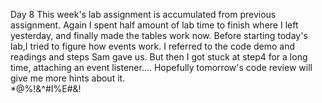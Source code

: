 Day 8
This week's lab assignment is accumulated from previous assignment. Again I spent half amount of lab time to finish where I left yesterday, and finally made the tables work now. Before starting today's lab,I tried to figure how events work. I referred to the code demo and readings and steps Sam gave us. But then I got stuck at step4 for a long time, attaching an event listener....
Hopefully tomorrow's code review will give me more hints about it.  
*@%!&^#I%E#&!
